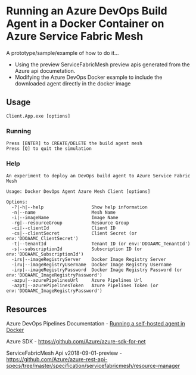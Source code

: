 
# Running an Azure DevOps Build Agent in a Docker Container on Azure Service Fabric Mesh

A prototype/sample/example of how to do it...
- Using the preview ServiceFabricMesh preview apis generated from the Azure api documetation. 
- Modifying the Azure DevOps Docker example to include the downloaded agent directly in the docker image

## Usage
```
Client.App.exe [options]
```
### Running
```
Press [ENTER] to CREATE/DELETE the build agent mesh
Press [Q] to quit the simulation
```

### Help
```
An experiment to deploy an DevOps build agent to Azure Service Fabric Mesh

Usage: Docker DevOps Agent Azure Mesh Client [options]

Options:
  -?|-h|--help                  Show help information
  -n|--name                     Mesh Name
  -i|--imageName                Image Name
  -rg|--resourceGroup           Resource Group
  -ci|--clientId                Client ID
  -cs|--clientSecret            Client Secret (or env:'DDOAAMC_ClientSecret')
  -t|--tenantId                 Tenant ID (or env:'DDOAAMC_TenantId')
  -s|--subscriptionId           Subscription ID (or env:'DDOAAMC_SubscriptionId')
  -irs|--imageRegistryServer    Docker Image Registry Server
  -iru|--imageRegistryUsername  Docker Image Registry Username
  -irp|--imageRegistryPassword  Docker Image Registry Password (or env:'DDOAAMC_ImageRegistryPassword')
  -azpu|--azurePipelinesUrl     Azure Pipelines Url
  -azpt|--azurePipelinesToken   Azure Pipelines Token (or env:'DDOAAMC_ImageRegistryPassword')
```
  
## Resources

Azure DevOps Pipelines Documentation - [Running a self-hosted agent in Docker](https://docs.microsoft.com/en-us/azure/devops/pipelines/agents/docker?view=azure-devops)

Azure SDK - https://github.com/Azure/azure-sdk-for-net

ServiceFabricMesh Api v2018-09-01-preview - https://github.com/Azure/azure-rest-api-specs/tree/master/specification/servicefabricmesh/resource-manager
